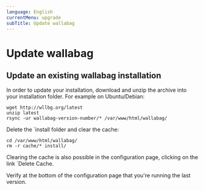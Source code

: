 ```yaml
---
language: English
currentMenu: upgrade
subTitle: Update wallabag
---
```


# Update wallabag
## Update an existing wallabag installation

 In order to update your installation, download and unzip the archive into your installation folder. For example on Ubuntu/Debian:

    wget http://wllbg.org/latest
    unzip latest
    rsync -ur wallabag-version-number/* /var/www/html/wallabag/

Delete the `install folder and clear the cache:

    cd /var/www/html/wallabag/
    rm -r cache/* install/

Clearing the cache is also possible in the configuration page, clicking on the link `Delete Cache.

Verify at the bottom of the configuration page that you're running the last version.
